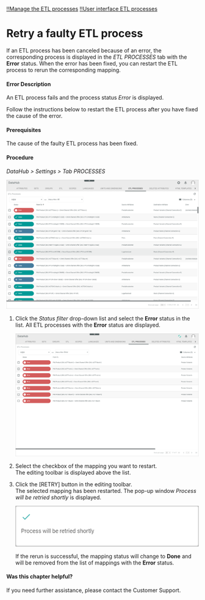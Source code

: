 [!!Manage the ETL processes](../Operation/02_ManageETLProcesses.md)
[!!User interface ETL processes](../UserInterface/02b_ETLProcesses.md)

# Retry a faulty ETL process

If an ETL process has been canceled because of an error, the corresponding process is displayed in the *ETL PROCESSES* tab with the **Error** status. When the error has been fixed, you can restart the ETL process to rerun the corresponding mapping.

#### Error Description

An ETL process fails and the process status *Error* is displayed.

Follow the instructions below to restart the ETL process after you have fixed the cause of the error.

#### Prerequisites

The cause of the faulty ETL process has been fixed.

#### Procedure

*DataHub > Settings > Tab PROCESSES*

![ETL processes](../../Assets/Screenshots/DataHub/Settings/ETLProcesses/ETLProcesses.png "[ETL processes]")

1. Click the *Status filter* drop-down list and select the **Error** status in the list.
    All ETL processes with the **Error** status are displayed.

    ![Error processes](../../Assets/Screenshots/DataHub/Settings/ETLProcesses/Error.png "[Error processes]")

2. Select the checkbox of the mapping you want to restart.   
    The editing toolbar is displayed above the list.

3. Click the [RETRY] button in the editing toolbar.   
    The selected mapping has been restarted. The pop-up window *Process will be retried shortly* is displayed.

    ![Process retried](../../Assets/Screenshots/DataHub/Settings/ETLProcesses/ProcessRetried.png "[Process retried]")

    If the rerun is successful, the mapping status will change to **Done** and will be removed from the list of mappings with the **Error** status.

#### Was this chapter helpful?

If you need further assistance, please contact the Customer Support.
